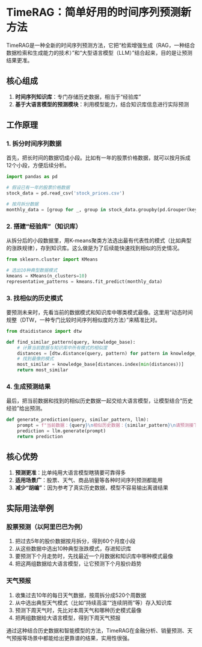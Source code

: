 # TimeRAG：简单好用的时间序列预测新方法

TimeRAG是一种全新的时间序列预测方法，它把“检索增强生成（RAG，一种结合数据检索和生成能力的技术）”和“大型语言模型（LLM）”结合起来，目的是让预测结果更准。


## 核心组成
1. **时间序列知识库**：专门存储历史数据，相当于“经验库”
2. **基于大语言模型的预测模块**：利用模型能力，结合知识库信息进行实际预测


## 工作原理

### 1. 拆分时间序列数据
首先，把长时间的数据切成小段。比如有一年的股票价格数据，就可以按月拆成12个小段，方便后续分析。

```python
import pandas as pd

# 假设已有一年的股票价格数据
stock_data = pd.read_csv('stock_prices.csv')

# 按月拆分数据
monthly_data = [group for _, group in stock_data.groupby(pd.Grouper(key='date', freq='M'))]
```


### 2. 搭建“经验库”（知识库）
从拆分后的小段数据里，用K-means聚类方法选出最有代表性的模式（比如典型的涨跌规律），存到知识库。这么做是为了后续能快速找到相似的历史情况。

```python
from sklearn.cluster import KMeans

# 选出10种典型数据模式
kmeans = KMeans(n_clusters=10)
representative_patterns = kmeans.fit_predict(monthly_data)
```


### 3. 找相似的历史模式
要预测未来时，先看当前的数据模式和知识库中哪类模式最像。这里用“动态时间规整（DTW，一种专门比较时间序列相似度的方法）”来精准比对。

```python
from dtaidistance import dtw

def find_similar_pattern(query, knowledge_base):
    # 计算当前数据与知识库中所有模式的相似度
    distances = [dtw.distance(query, pattern) for pattern in knowledge_base]
    # 找到最像的模式
    most_similar = knowledge_base[distances.index(min(distances))]
    return most_similar
```


### 4. 生成预测结果
最后，把当前数据和找到的相似历史数据一起交给大语言模型，让模型结合“历史经验”给出预测。

```python
def generate_prediction(query, similar_pattern, llm):
    prompt = f"当前数据：{query}\n相似历史数据：{similar_pattern}\n请预测接下来的趋势。"
    prediction = llm.generate(prompt)
    return prediction
```


## 核心优势
1. **预测更准**：比单纯用大语言模型瞎猜要可靠得多
2. **适用场景广**：股票、天气、商品销量等各种时间序列预测都能用
3. **减少“胡编”**：因为参考了真实历史数据，模型不容易输出离谱结果


## 实际用法举例

### 股票预测（以阿里巴巴为例）
1. 把过去5年的股价数据按月拆分，得到60个月度小段
2. 从这些数据中选出10种典型涨跌模式，存进知识库
3. 要预测下个月走势时，先找最近一个月数据和知识库中哪种模式最像
4. 把这两组数据给大语言模型，让它预测下个月股价趋势


### 天气预报
1. 收集过去10年的每日天气数据，按周拆分成520个周数据
2. 从中选出典型天气模式（比如“持续高温”“连续阴雨”等）存入知识库
3. 预测下周天气时，先比对本周天气和哪种历史模式最像
4. 把两组数据给大语言模型，得到下周天气预报


通过这种结合历史数据和智能模型的方法，TimeRAG在金融分析、销量预测、天气预报等场景中都能给出更靠谱的结果，实用性很强。